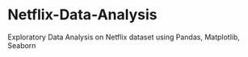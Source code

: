 # Netflix-Data-Analysis
Exploratory Data Analysis on Netflix dataset using Pandas, Matplotlib, Seaborn
